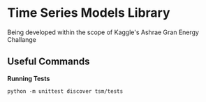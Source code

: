 # Time Series Models Library

Being developed within the scope of Kaggle's Ashrae Gran Energy Challange

## Useful Commands

**Running Tests**

    python -m unittest discover tsm/tests

